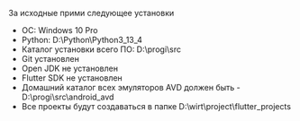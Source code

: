 За исходные прими следующее установки
- ОС: Windows 10 Pro
- Python: D:\Python\Python3_13_4
- Каталог установки всего ПО: D:\progi\src
- Git установлен 
- Open JDK  не установлен
- Flutter SDK не установлен
- Домашний каталог всех эмуляторов AVD должен быть - D:\progi\src\android_avd
- Все проекты будут создаваться в папке D:\wirt\project\flutter_projects